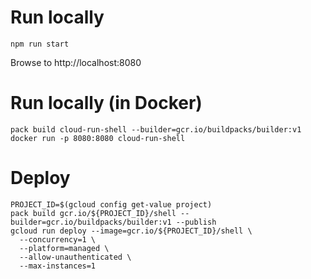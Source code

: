 # Run locally

```
npm run start
```

Browse to http://localhost:8080

# Run locally (in Docker)

```
pack build cloud-run-shell --builder=gcr.io/buildpacks/builder:v1
docker run -p 8080:8080 cloud-run-shell
```

# Deploy

```
PROJECT_ID=$(gcloud config get-value project)
pack build gcr.io/${PROJECT_ID}/shell --builder=gcr.io/buildpacks/builder:v1 --publish
gcloud run deploy --image=gcr.io/${PROJECT_ID}/shell \
  --concurrency=1 \
  --platform=managed \
  --allow-unauthenticated \
  --max-instances=1
```
